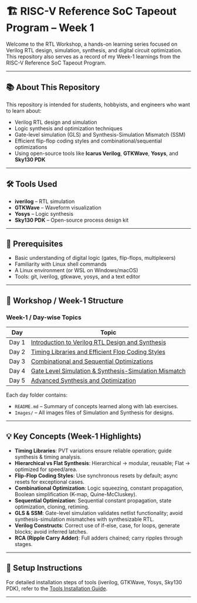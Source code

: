 # 🏗️ RISC-V Reference SoC Tapeout Program – Week 1  
Welcome to the RTL Workshop, a hands-on learning series focused on Verilog RTL design, simulation, synthesis, and digital circuit optimization. This repository also serves as a record of my Week-1 learnings from the RISC-V Reference SoC Tapeout Program.

---

## 📚 About This Repository
This repository is intended for students, hobbyists, and engineers who want to learn about:

- Verilog RTL design and simulation
- Logic synthesis and optimization techniques
- Gate-level simulation (GLS) and Synthesis-Simulation Mismatch (SSM)
- Efficient flip-flop coding styles and combinational/sequential optimizations
- Using open-source tools like **Icarus Verilog**, **GTKWave**, **Yosys**, and **Sky130 PDK**

---

## 🛠 Tools Used
- **iverilog** – RTL simulation
- **GTKWave** – Waveform visualization
- **Yosys** – Logic synthesis
- **Sky130 PDK** – Open-source process design kit

---

## 📝 Prerequisites
- Basic understanding of digital logic (gates, flip-flops, multiplexers)
- Familiarity with Linux shell commands
- A Linux environment (or WSL on Windows/macOS)
- Tools: git, iverilog, gtkwave, yosys, and a text editor

---

## 📅 Workshop / Week-1 Structure


### Week-1 / Day-wise Topics

| Day | Topic |
|-----|-------|
| Day 1 | [Introduction to Verilog RTL Design and Synthesis](./Day1) |
| Day 2 | [Timing Libraries and Efficient Flop Coding Styles](./Day2) |
| Day 3 | [Combinational and Sequential Optimizations](./Day3) |
| Day 4 | [Gate Level Simulation & Synthesis-Simulation Mismatch](./Day4) |
| Day 5 | [Advanced Synthesis and Optimization](./Day5) |


Each day folder contains:
- `README.md` – Summary of concepts learned along with lab exercises.
- `Images/` – All images files of Simulation and Synthesis for designs.

---

## 💡 Key Concepts (Week-1 Highlights)

- **Timing Libraries**: PVT variations ensure reliable operation; guide synthesis & timing analysis.  
- **Hierarchical vs Flat Synthesis**: Hierarchical → modular, reusable; Flat → optimized for speed/area.  
- **Flip-Flop Coding Styles**: Use synchronous resets by default; async resets for exceptional cases.  
- **Combinational Optimization**: Logic squeezing, constant propagation, Boolean simplification (K-map, Quine-McCluskey).  
- **Sequential Optimization**: Sequential constant propagation, state optimization, cloning, retiming.  
- **GLS & SSM**: Gate-level simulation validates netlist functionality; avoid synthesis-simulation mismatches with synthesizable RTL.  
- **Verilog Constructs**: Correct use of if-else, case, for loops, generate blocks; avoid inferred latches.  
- **RCA (Ripple Carry Adder)**: Full adders chained; carry ripples through stages.

---

## 📌 Setup Instructions
For detailed installation steps of tools (iverilog, GTKWave, Yosys, Sky130 PDK), refer to the [Tools Installation Guide]([tools/INSTALL.md](https://github.com/NavyaKassa/RISC-V-SoC-Tapeout-Program_VSD/blob/main/Week0/Task2_Tools%20Installation.md)).

---

